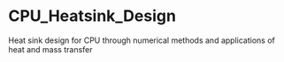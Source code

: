 # CPU_Heatsink_Design
Heat sink design for CPU through numerical methods and applications of heat and mass transfer
